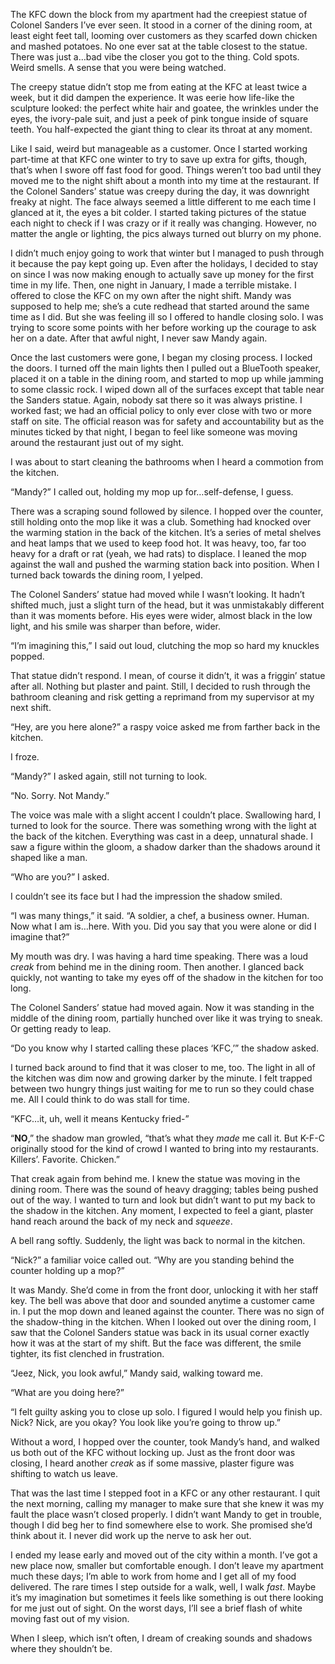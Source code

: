 The KFC down the block from my apartment had the creepiest statue of Colonel Sanders I’ve ever seen. It stood in a corner of the dining room, at least eight feet tall, looming over customers as they scarfed down chicken and mashed potatoes. No one ever sat at the table closest to the statue. There was just a…bad vibe the closer you got to the thing. Cold spots. Weird smells. A sense that you were being watched. 

The creepy statue didn’t stop me from eating at the KFC at least twice a week, but it did dampen the experience. It was eerie how life-like the sculpture looked: the perfect white hair and goatee, the wrinkles under the eyes, the ivory-pale suit, and just a peek of pink tongue inside of square teeth. You half-expected the giant thing to clear its throat at any moment. 

Like I said, weird but manageable as a customer. Once I started working part-time at that KFC one winter to try to save up extra for gifts, though, that’s when I swore off fast food for good. Things weren’t too bad until they moved me to the night shift about a month into my time at the restaurant. If the Colonel Sanders’ statue was creepy during the day, it was downright freaky at night. The face always seemed a little different to me each time I glanced at it, the eyes a bit colder. I started taking pictures of the statue each night to check if I was crazy or if it really was changing. However, no matter the angle or lighting, the pics always turned out blurry on my phone. 

I didn’t much enjoy going to work that winter but I managed to push through it because the pay kept going up. Even after the holidays, I decided to stay on since I was now making enough to actually save up money for the first time in my life. Then, one night in January, I made a terrible mistake. I offered to close the KFC on my own after the night shift. Mandy was supposed to help me; she’s a cute redhead that started around the same time as I did. But she was feeling ill so I offered to handle closing solo. I was trying to score some points with her before working up the courage to ask her on a date. After that awful night, I never saw Mandy again. 

Once the last customers were gone, I began my closing process. I locked the doors. I turned off the main lights then I pulled out a BlueTooth speaker, placed it on a table in the dining room, and started to mop up while jamming to some classic rock. I wiped down all of the surfaces except that table near the Sanders statue. Again, nobody sat there so it was always pristine. I worked fast; we had an official policy to only ever close with two or more staff on site. The official reason was for safety and accountability but as the minutes ticked by that night, I began to feel like someone was moving around the restaurant just out of my sight. 

I was about to start cleaning the bathrooms when I heard a commotion from the kitchen. 

“Mandy?” I called out, holding my mop up for…self-defense, I guess. 

There was a scraping sound followed by silence. I hopped over the counter, still holding onto the mop like it was a club. Something had knocked over the warming station in the back of the kitchen. It’s a series of metal shelves and heat lamps that we used to keep food hot. It was heavy, too, far too heavy for a draft or rat (yeah, we had rats) to displace. I leaned the mop against the wall and pushed the warming station back into position. When I turned back towards the dining room, I yelped. 

The Colonel Sanders’ statue had moved while I wasn’t looking. It hadn’t shifted much, just a slight turn of the head, but it was unmistakably different than it was moments before. His eyes were wider, almost black in the low light, and his smile was sharper than before, wider. 

“I’m imagining this,” I said out loud, clutching the mop so hard my knuckles popped. 

That statue didn’t respond. I mean, of course it didn’t, it was a friggin’ statue after all. Nothing but plaster and paint. Still, I decided to rush through the bathroom cleaning and risk getting a reprimand from my supervisor at my next shift. 

“Hey, are you here alone?” a raspy voice asked me from farther back in the kitchen. 

I froze. 

“Mandy?” I asked again, still not turning to look. 

“No. Sorry. Not Mandy.”

The voice was male with a slight accent I couldn’t place. Swallowing hard, I turned to look for the source. There was something wrong with the light at the back of the kitchen. Everything was cast in a deep, unnatural shade. I saw a figure within the gloom, a shadow darker than the shadows around it shaped like a man. 

“Who are you?” I asked. 

I couldn’t see its face but I had the impression the shadow smiled. 

“I was many things,” it said. “A soldier, a chef, a business owner. Human. Now what I am is…here. With you. Did you say that you were alone or did I imagine that?” 

My mouth was dry. I was having a hard time speaking. There was a loud *creak* from behind me in the dining room. Then another. I glanced back quickly, not wanting to take my eyes off of the shadow in the kitchen for too long. 

The Colonel Sanders’ statue had moved again. Now it was standing in the middle of the dining room, partially hunched over like it was trying to sneak. Or getting ready to leap.

“Do you know why I started calling these places ‘KFC,’” the shadow asked. 

I turned back around to find that it was closer to me, too. The light in all of the kitchen was dim now and growing darker by the minute. I felt trapped between two hungry things just waiting for me to run so they could chase me. All I could think to do was stall for time.

“KFC…it, uh, well it means Kentucky fried-”

“**NO**,” the shadow man growled, “that’s what they *made* me call it. But K-F-C originally stood for the kind of crowd I wanted to bring into my restaurants. Killers’. Favorite. Chicken.” 

That creak again from behind me. I knew the statue was moving in the dining room. There was the sound of heavy dragging; tables being pushed out of the way. I wanted to turn and look but didn’t want to put my back to the shadow in the kitchen. Any moment, I expected to feel a giant, plaster hand reach around the back of my neck and *squeeze*.

A bell rang softly. Suddenly, the light was back to normal in the kitchen. 

“Nick?” a familiar voice called out. “Why are you standing behind the counter holding up a mop?” 

It was Mandy. She’d come in from the front door, unlocking it with her staff key. The bell was above that door and sounded anytime a customer came in. I put the mop down and leaned against the counter. There was no sign of the shadow-thing in the kitchen. When I looked out over the dining room, I saw that the Colonel Sanders statue was back in its usual corner exactly how it was at the start of my shift. But the face was different, the smile tighter, its fist clenched in frustration.

“Jeez, Nick, you look awful,” Mandy said, walking toward me. 

“What are you doing here?” 

“I felt guilty asking you to close up solo. I figured I would help you finish up. Nick? Nick, are you okay? You look like you’re going to throw up.” 

Without a word, I hopped over the counter, took Mandy’s hand, and walked us both out of the KFC without locking up. Just as the front door was closing, I heard another *creak* as if some massive, plaster figure was shifting to watch us leave. 

That was the last time I stepped foot in a KFC or any other restaurant. I quit the next morning, calling my manager to make sure that she knew it was my fault the place wasn’t closed properly. I didn’t want Mandy to get in trouble, though I did beg her to find somewhere else to work. She promised she’d think about it. I never did work up the nerve to ask her out.

I ended my lease early and moved out of the city within a month. I’ve got a new place now, smaller but comfortable enough. I don’t leave my apartment much these days; I’m able to work from home and I get all of my food delivered. The rare times I step outside for a walk, well, I walk *fast*. Maybe it’s my imagination but sometimes it feels like something is out there looking for me just out of sight. On the worst days, I’ll see a brief flash of white moving fast out of my vision.

When I sleep, which isn’t often, I dream of creaking sounds and shadows where they shouldn’t be.